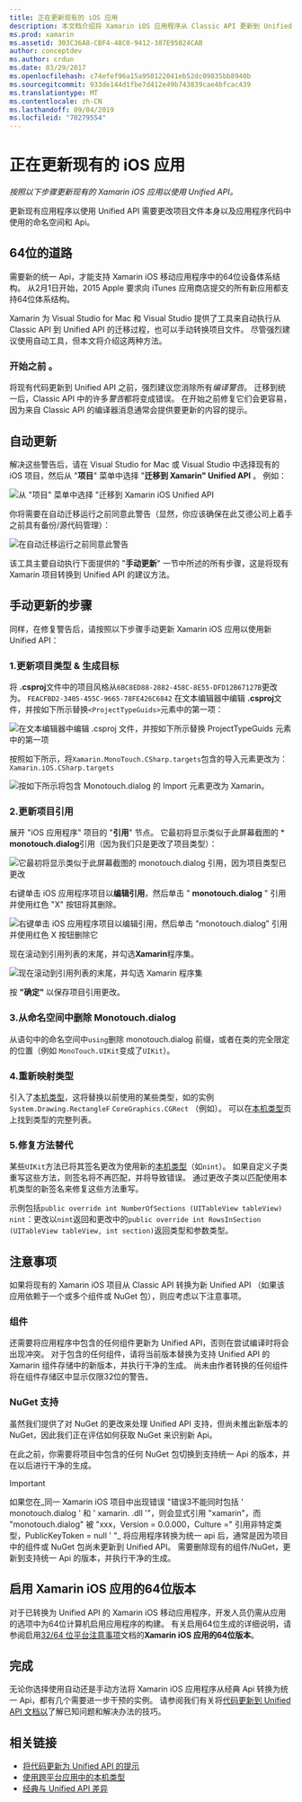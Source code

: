 ```yaml
---
title: 正在更新现有的 iOS 应用
description: 本文档介绍将 Xamarin iOS 应用程序从 Classic API 更新到 Unified API 时必须遵循的步骤。
ms.prod: xamarin
ms.assetid: 303C36A8-CBF4-48C0-9412-387E95024CAB
author: conceptdev
ms.author: crdun
ms.date: 03/29/2017
ms.openlocfilehash: c74efef96a15a950122041eb52dc09835bb8940b
ms.sourcegitcommit: 933de144d1fbe7d412e49b743839cae4bfcac439
ms.translationtype: MT
ms.contentlocale: zh-CN
ms.lasthandoff: 09/04/2019
ms.locfileid: "70279554"
---
```

# <a name="updating-existing-ios-apps"></a>正在更新现有的 iOS 应用

_按照以下步骤更新现有的 Xamarin iOS 应用以使用 Unified API。_

更新现有应用程序以使用 Unified API 需要更改项目文件本身以及应用程序代码中使用的命名空间和 Api。

## <a name="the-road-to-64-bits"></a>64位的道路

需要新的统一 Api，才能支持 Xamarin iOS 移动应用程序中的64位设备体系结构。 从2月1日开始，2015 Apple 要求向 iTunes 应用商店提交的所有新应用都支持64位体系结构。

Xamarin 为 Visual Studio for Mac 和 Visual Studio 提供了工具来自动执行从 Classic API 到 Unified API 的迁移过程，也可以手动转换项目文件。 尽管强烈建议使用自动工具，但本文将介绍这两种方法。

### <a name="before-you-start"></a>开始之前 。

将现有代码更新到 Unified API 之前，强烈建议您消除所有*编译警告*。 迁移到统一后，Classic API 中的许多*警告*都将变成错误。 在开始之前修复它们会更容易，因为来自 Classic API 的编译器消息通常会提供要更新的内容的提示。

## <a name="automated-updating"></a>自动更新

解决这些警告后，请在 Visual Studio for Mac 或 Visual Studio 中选择现有的 iOS 项目，然后从 "**项目**" 菜单中选择 "**迁移到 Xamarin" Unified API** 。 例如：

![](updating-ios-apps-images/beta-tool1.png "从 \"项目\" 菜单中选择 \"迁移到 Xamarin iOS Unified API")

你将需要在自动迁移运行之前同意此警告（显然，你应该确保在此艾德公司上着手之前具有备份/源代码管理）：

![](updating-ios-apps-images/beta-tool2.png "在自动迁移运行之前同意此警告")

该工具主要自动执行下面提供的 "**手动更新**" 一节中所述的所有步骤，这是将现有 Xamarin 项目转换到 Unified API 的建议方法。

## <a name="steps-to-update-manually"></a>手动更新的步骤

同样，在修复警告后，请按照以下步骤手动更新 Xamarin iOS 应用以使用新 Unified API：

### <a name="1-update-project-type--build-target"></a>1.更新项目类型 & 生成目标

将 **.csproj**文件中的项目风格从`6BC8ED88-2882-458C-8E55-DFD12B67127B`更改为。 `FEACFBD2-3405-455C-9665-78FE426C6842` 在文本编辑器中编辑 **.csproj**文件，并按如下所示替换`<ProjectTypeGuids>`元素中的第一项：

![](updating-ios-apps-images/csproj.png "在文本编辑器中编辑 .csproj 文件，并按如下所示替换 ProjectTypeGuids 元素中的第一项")

按照如下所示，将`Xamarin.MonoTouch.CSharp.targets`包含的导入元素更改为： `Xamarin.iOS.CSharp.targets`

![](updating-ios-apps-images/csproj2.png "按如下所示将包含 Monotouch.dialog 的 Import 元素更改为 Xamarin。")

### <a name="2-update-project-references"></a>2.更新项目引用

展开 "iOS 应用程序" 项目的 "**引用**" 节点。 它最初将显示类似于此屏幕截图的 * **monotouch.dialog**引用（因为我们只是更改了项目类型）：

![](updating-ios-apps-images/references.png "它最初将显示类似于此屏幕截图的 monotouch.dialog 引用，因为项目类型已更改")

右键单击 iOS 应用程序项目以**编辑引用**，然后单击 " **monotouch.dialog** " 引用并使用红色 "X" 按钮将其删除。

![](updating-ios-apps-images/references-delete-monotouch-sml.png "右键单击 iOS 应用程序项目以编辑引用，然后单击 \"monotouch.dialog\" 引用并使用红色 X 按钮删除它")

现在滚动到引用列表的末尾，并勾选**Xamarin**程序集。

![](updating-ios-apps-images/references-add-xamarinios-sml.png "现在滚动到引用列表的末尾，并勾选 Xamarin 程序集")

按 **"确定"** 以保存项目引用更改。

### <a name="3-remove-monotouch-from-namespaces"></a>3.从命名空间中删除 Monotouch.dialog

从语句中的命名空间中`using`删除 monotouch.dialog 前缀，或者在类的完全限定的位置（例如 `MonoTouch.UIKit`变成了`UIKit`）。

### <a name="4-remap-types"></a>4.重新映射类型

引入了[本机类型](~/cross-platform/macios/nativetypes.md)，这将替换以前使用的某些类型，如的实例`System.Drawing.RectangleF` `CoreGraphics.CGRect` （例如）。 可以在[本机类型](~/cross-platform/macios/nativetypes.md)页上找到类型的完整列表。

### <a name="5-fix-method-overrides"></a>5.修复方法替代

某些`UIKit`方法已将其签名更改为使用新的[本机类型](~/cross-platform/macios/nativetypes.md)（如`nint`）。 如果自定义子类重写这些方法，则签名将不再匹配，并将导致错误。 通过更改子类以匹配使用本机类型的新签名来修复这些方法重写。

示例包括`public override int NumberOfSections (UITableView tableView)` `nint`：更改以`nint`返回和更改中的`public override int RowsInSection (UITableView tableView, int section)`返回类型和参数类型。

## <a name="considerations"></a>注意事项

如果将现有的 Xamarin iOS 项目从 Classic API 转换为新 Unified API （如果该应用依赖于一个或多个组件或 NuGet 包），则应考虑以下注意事项。

### <a name="components"></a>组件

还需要将应用程序中包含的任何组件更新为 Unified API，否则在尝试编译时将会出现冲突。 对于包含的任何组件，请将当前版本替换为支持 Unified API 的 Xamarin 组件存储中的新版本，并执行干净的生成。 尚未由作者转换的任何组件将在组件存储区中显示仅限32位的警告。

### <a name="nuget-support"></a>NuGet 支持

虽然我们提供了对 NuGet 的更改来处理 Unified API 支持，但尚未推出新版本的 NuGet，因此我们正在评估如何获取 NuGet 来识别新 Api。

在此之前，你需要将项目中包含的任何 NuGet 包切换到支持统一 Api 的版本，并在以后进行干净的生成。

> [!IMPORTANT]
> 如果您在_同一 Xamarin iOS 项目中出现错误 "错误3不能同时包括 ' monotouch.dialog ' 和 ' xamarin. .dll '"，则会显式引用 "xamarin"，而 "monotouch.dialog" 被 "xxx，Version = 0.0.000，Culture =" 引用非特定类型，PublicKeyToken = null ' "_ 将应用程序转换为统一 api 后，通常是因为项目中的组件或 NuGet 包尚未更新到 Unified API。 需要删除现有的组件/NuGet，更新到支持统一 Api 的版本，并执行干净的生成。

## <a name="enabling-64-bit-builds-of-xamarinios-apps"></a>启用 Xamarin iOS 应用的64位版本

对于已转换为 Unified API 的 Xamarin iOS 移动应用程序，开发人员仍需从应用的选项中为64位计算机启用应用程序的构建。 有关启用64位生成的详细说明，请参阅启用[32/64 位平台注意事项](~/cross-platform/macios/32-and-64/index.md#enable-64)文档的**Xamarin iOS 应用的64位版本**。

## <a name="finishing-up"></a>完成

无论你选择使用自动还是手动方法将 Xamarin iOS 应用程序从经典 Api 转换为统一 Api，都有几个需要进一步干预的实例。 请参阅我们有关将[代码更新到 Unified API 文档以](~/cross-platform/macios/unified/updating-tips.md)了解已知问题和解决办法的技巧。

## <a name="related-links"></a>相关链接

- [将代码更新为 Unified API 的提示](~/cross-platform/macios/unified/updating-tips.md)
- [使用跨平台应用中的本机类型](~/cross-platform/macios/native-types-cross-platform.md)
- [经典与 Unified API 差异](https://github.com/xamarin/release-notes-archive/blob/master/release-notes/ios/api_changes/classic-vs-unified-8.6.0/index.md)
